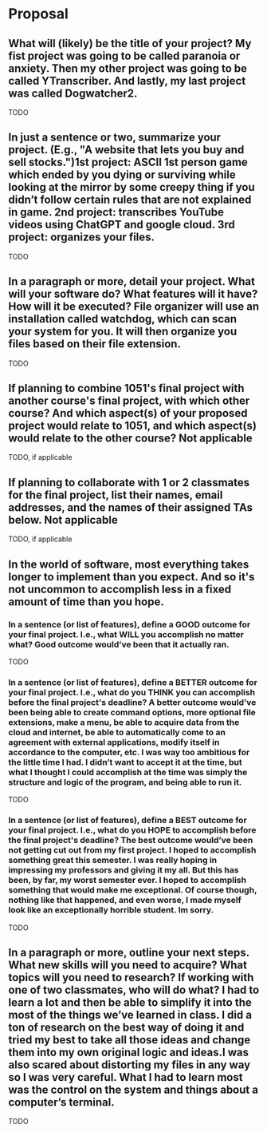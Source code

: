 # Proposal

 

## What will (likely) be the title of your project? My fist project was going to be called paranoia or anxiety. Then my other project was going to be called YTranscriber. And lastly, my last project was called Dogwatcher2.

 

TODO

 

## In just a sentence or two, summarize your project. (E.g., "A website that lets you buy and sell stocks.")1st project: ASCII 1st person game which ended by you dying or surviving while looking at the mirror by some creepy thing if you didn’t follow certain rules that are not explained in game. 2nd project: transcribes YouTube videos using ChatGPT and google cloud. 3rd project: organizes your files.

 

TODO

 

## In a paragraph or more, detail your project. What will your software do? What features will it have? How will it be executed? File organizer will use an installation called watchdog, which can scan your system for you. It will then organize you files based on their file extension.

 

TODO

 

## If planning to combine 1051's final project with another course's final project, with which other course? And which aspect(s) of your proposed project would relate to 1051, and which aspect(s) would relate to the other course? Not applicable

 

TODO, if applicable

 

## If planning to collaborate with 1 or 2 classmates for the final project, list their names, email addresses, and the names of their assigned TAs below. Not applicable

 

TODO, if applicable

 

## In the world of software, most everything takes longer to implement than you expect. And so it's not uncommon to accomplish less in a fixed amount of time than you hope.

 

### In a sentence (or list of features), define a GOOD outcome for your final project. I.e., what WILL you accomplish no matter what? Good outcome would’ve been that it actually ran.

 

TODO

 

### In a sentence (or list of features), define a BETTER outcome for your final project. I.e., what do you THINK you can accomplish before the final project's deadline? A better outcome would’ve been being able to create command options, more optional file extensions, make a menu, be able to acquire data from the cloud and internet, be able to automatically come to an agreement with external applications, modify itself in accordance to the computer, etc. I was way too ambitious for the little time I had. I didn’t want to accept it at the time, but what I thought I could accomplish at the time was simply the structure and logic of the program, and being able to run it.

 

TODO

 

### In a sentence (or list of features), define a BEST outcome for your final project. I.e., what do you HOPE to accomplish before the final project's deadline? The best outcome would’ve been not getting cut out from my first project. I hoped to accomplish something great this semester. I was really hoping in impressing my professors and giving it my all. But this has been, by far, my worst semester ever. I hoped to accomplish something that would make me exceptional. Of course though, nothing like that happened, and even worse, I made myself look like an exceptionally horrible student. Im sorry.

 

TODO

 

## In a paragraph or more, outline your next steps. What new skills will you need to acquire? What topics will you need to research? If working with one of two classmates, who will do what? I had to learn a lot and then be able to simplify it into the most of the things we’ve learned in class. I did a ton of research on the best way of doing it and tried my best to take all those ideas and change them into my own original logic and ideas.I was also scared about distorting my files in any way so I was very careful. What I had to learn most was the control on the system and things about a computer’s terminal.

 

TODO
